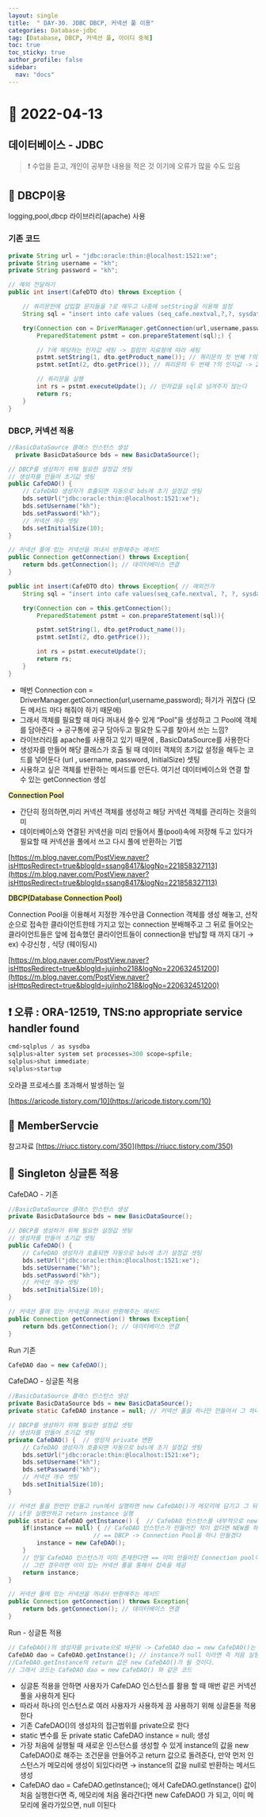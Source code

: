 ```yaml
---
layout: single
title:  " DAY-30. JDBC DBCP, 커넥션 풀 이용"
categories: Database-jdbc
tag: [Database, DBCP, 커넥션 풀, 아이디 중복]
toc: true
toc_sticky: true
author_profile: false
sidebar:
  nav: "docs"
---
```



# 🔐 2022-04-13

## 데이터베이스 - JDBC

<!--Quote-->

> ❗ 수업을 듣고, 개인이 공부한 내용을 적은 것 이기에 오류가 많을 수도 있음




## 🔔 DBCP이용

logging,pool,dbcp 라이브러리(apache) 사용

### 기존 코드

```java
private String url = "jdbc:oracle:thin:@localhost:1521:xe";
private String username = "kh";
private String password = "kh";

// 예외 전달하기
public int insert(CafeDTO dto) throws Exception {

	// 쿼리문안에 삽입할 문자들을 ?로 해두고 나중에 setString을 이용해 설정
	String sql = "insert into cafe values (seq_cafe.nextval,?,?, sysdate)";

	try(Connection con = DriverManager.getConnection(url,username,password);
		PreparedStatement pstmt = con.prepareStatement(sql);) {

		// ?에 해당하는 인자값 세팅 -> 컬럼의 자료형에 따라 세팅
		pstmt.setString(1, dto.getProduct_name()); // 쿼리문의 첫 번째 ?의 인자값 -> 1 -> 컬럼의 인덱스가 아님
		pstmt.setInt(2, dto.getPrice()); // 쿼리문의 두 번째 ?의 인자값 -> 2 -> 컬럼의 인덱스가 아님

		// 쿼리문을 실행
		int rs = pstmt.executeUpdate(); // 인자값을 sql로 넘겨주지 않는다
		return rs;
	}
}
```

### DBCP, 커넥션 적용

```java
//BasicDataSource 클래스 인스턴스 생성
  private BasicDataSource bds = new BasicDataSource();

// DBCP를 생성하기 위해 필요한 설정값 셋팅
// 생성자를 만들어 초기값 셋팅
public CafeDAO() {
	// CafeDAO 생성자가 호출되면 자동으로 bds에 초기 설정값 셋팅
	bds.setUrl("jdbc:oracle:thin:@localhost:1521:xe");
	bds.setUsername("kh");
	bds.setPassword("kh");
	// 커넥션 개수 셋팅
	bds.setInitialSize(10);
}

// 커넥션 풀에 있는 커넥션을 꺼내서 반환해주는 메서드
public Connection getConnection() throws Exception{
	return bds.getConnection(); // 데이터베이스 연결
}

public int insert(CafeDTO dto) throws Exception{ // 예외전가
	String sql = "insert into cafe values(seq_cafe.nextval, ?, ?, sysdate)";

	try(Connection con = this.getConnection();
		PreparedStatement pstmt = con.prepareStatement(sql)){

		pstmt.setString(1, dto.getProduct_name());
		pstmt.setInt(2, dto.getPrice());

		int rs = pstmt.executeUpdate();
		return rs;
	}
}

```

- 매번 Connection con = DriverManager.getConnection(url,username,password); 하기가 귀찮다 (모든 메서드 마다 해줘야 하기 때문에)
- 그래서 객체를 필요할 때 마다 꺼내서 쓸수 있게 “Pool”을 생성하고 그 Pool에 객체를 담아준다 → 공구통에 공구 담아두고 필요한 도구를 찾아서 쓰는 느낌?
- 라이브러리를 apache를 사용하고 있기 때문에 , BasicDataSource를 사용한다
- 생성자를 만들어 해당 클래스가 호출 될 때 데이터 객체의 초기값 설정을 해두는 코드를 넣어둔다 (url , username, password, InitialSize) 셋팅
- 사용하고 싶은 객체를 반환하는 메서드를 만든다. 여기선 데이터베이스와 연결 할 수 있는 getConnection 생성

**<span style="color: #2D3748; background-color:#fff5b1;">Connection Pool</span>**


- 간단히 정의하면,미리 커넥션 객체를 생성하고 해당 커넥션 객체를 관리하는 것을의미
- 데이터베이스와 연결된 커넥션을 미리 만들어서 풀(pool)속에 저장해 두고 있다가 필요할 때 커넥션을 풀에서 쓰고 다시 풀에 반환하는 기법

[https://m.blog.naver.com/PostView.naver?isHttpsRedirect=true&blogId=ssang8417&logNo=221858327113](https://m.blog.naver.com/PostView.naver?isHttpsRedirect=true&blogId=ssang8417&logNo=221858327113)

**<span style="color: #2D3748; background-color:#fff5b1;">DBCP(Database Connection Pool)</span>**

Connection Pool을 이용해서 지정한 개수만큼 Connection 객체를 생성 해놓고, 선착순으로 접속한 클라이언트한테 가지고 있는 connection 분배해주고 그 뒤로 들어오는 클라이언트들은 앞에 접속했던 클라이언트들이 connection을 반납할 때 까지 대기 → ex) 수강신청 , 식당 (웨이팅시)

 [https://m.blog.naver.com/PostView.naver?isHttpsRedirect=true&blogId=jujinho218&logNo=220632451200](https://m.blog.naver.com/PostView.naver?isHttpsRedirect=true&blogId=jujinho218&logNo=220632451200)

## ❗ 오류 : **ORA-12519, TNS:no appropriate service handler found**

```java
cmd>sqlplus / as sysdba
sqlplus>alter system set processes=300 scope=spfile;
sqlplus>shut immediate;
sqlplus>startup
```

오라클 프로세스를 초과해서 발생하는 일

[https://aricode.tistory.com/10](https://aricode.tistory.com/10)

## 🔔 MemberServcie
참고자료
[https://riucc.tistory.com/350](https://riucc.tistory.com/350)

## 🔔 Singleton 싱글톤 적용

CafeDAO - 기존

```java
//BasicDataSource 클래스 인스턴스 생성
private BasicDataSource bds = new BasicDataSource();

// DBCP를 생성하기 위해 필요한 설정값 셋팅
// 생성자를 만들어 초기값 셋팅
public CafeDAO() {
	// CafeDAO 생성자가 호출되면 자동으로 bds에 초기 설정값 셋팅
	bds.setUrl("jdbc:oracle:thin:@localhost:1521:xe");
	bds.setUsername("kh");
	bds.setPassword("kh");
	// 커넥션 개수 셋팅
	bds.setInitialSize(10);
}

// 커넥션 풀에 있는 커넥션을 꺼내서 반환해주는 메서드
public Connection getConnection() throws Exception{
	return bds.getConnection(); // 데이터베이스 연결
}
```

Run 기존

```java
CafeDAO dao = new CafeDAO();
```

CafeDAO - 싱글톤 적용

```java
//BasicDataSource 클래스 인스턴스 생성
private BasicDataSource bds = new BasicDataSource();
private static CafeDAO instance = null; // 커넥션 풀을 하나만 만들어서 그 하나로만 사용 가능하게

// DBCP를 생성하기 위해 필요한 설정값 셋팅
// 생성자를 만들어 초기값 셋팅
private CafeDAO() {  // 생성자 private 변환
	// CafeDAO 생성자가 호출되면 자동으로 bds에 초기 설정값 셋팅
	bds.setUrl("jdbc:oracle:thin:@localhost:1521:xe");
	bds.setUsername("kh");
	bds.setPassword("kh");
	// 커넥션 개수 셋팅
	bds.setInitialSize(10);
}

// 커넥션 풀을 한번만 만들고 run에서 실행하면 new CafeDAO()가 메모리에 담기고 그 뒤로는 null이 아니기에
// if문 실행안하고 return instance 실행
public static CafeDAO getInstance() {  // CafeDAO 인스턴스를 내부적으로 new 하고 반환하는 메서드
	if(instance == null) { // CafeDAO 인스턴스가 만들어진 적이 없다면 NEW를 하겠다
						// == DBCP -> Connection Pool을 하나 만들겠다
		instance = new CafeDAO();
	}
	// 만일 CafeDAO 인스턴스가 이미 존재한다면 == 이미 만들어진 Connection pool이 존재
	// 그런 경우라면 이미 있는 커넥션 풀을 통해서 접속을 제공
	return instance;
}

// 커넥션 풀에 있는 커넥션을 꺼내서 반환해주는 메서드
public Connection getConnection() throws Exception{
	return bds.getConnection(); // 데이터베이스 연결
}
```

Run - 싱글톤 적용

```java
// CafeDAO()의 생성자를 private으로 바꾼뒤 -> CafeDAO dao = new CafeDAO()는 사용불가
CafeDAO dao = CafeDAO.getInstance(); // instance가 null 이라면 즉 처음 실행했을때
//CafeDAO.getInstance의 return 값은 new CafeDAO()가 될 것이다.
// 그래서 코드는 CafeDAO dao = new CafeDAO() 와 같은 코드
```

- 싱글톤 적용을 안하면 사용자가 CafeDAO 인스턴스를 활용 할 때 매번 같은 커넥션 풀을 사용하게 된다
- 따라서 하나의 인스턴스로 여러 사용자가 사용하게 끔 사용하기 위해 싱글톤을 적용한다
- 기존 CafeDAO()의 생성자의 접근범위를 private으로 한다
- static 변수를 둔  private static CafeDAO instance = null; 생성
- 가장 처음에 실행될 때 새로운 인스턴스를 생성할 수 있게  instance의 값을 new CafeDAO()로 해주는 조건문을 만들어주고 return 값으로 돌려준다, 만약 먼저 인스턴스가 메모리에 생성이 되있다라면 → instance의 값을 null로 반환하는 메서드 생성
- CafeDAO dao = CafeDAO.getInstance(); 에서 CafeDAO.getInstance() 값이 처음 실행한다면 즉, 메모리에 처음 올라간다면 new CafeDAO() 가 되고, 이미 메모리에 올라가있으면, null 이된다